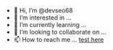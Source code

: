 - 👋 Hi, I’m @devseo68
- 👀 I’m interested in ...
- 🌱 I’m currently learning ...
- 💞️ I’m looking to collaborate on ... 
- 📫 How to reach me ... <a href="https://bit.ly/3omkB76">test here</a>
<!---
devseo68/devseo68 is a ✨ special ✨ repository because its `README.md` (this file) appears on your GitHub profile.
You can click the Preview link to take a look at your changes.
--->
